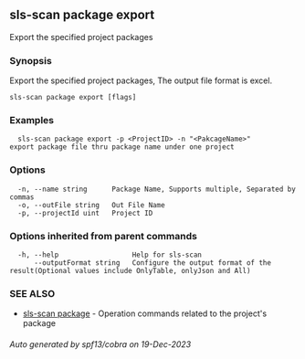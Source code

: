 ## sls-scan package export

Export the specified project packages

### Synopsis

Export the specified project packages, The output file format is excel.

```
sls-scan package export [flags]
```

### Examples

```
  sls-scan package export -p <ProjectID> -n "<PakcageName>"       export package file thru package name under one project
```

### Options

```
  -n, --name string      Package Name, Supports multiple, Separated by commas
  -o, --outFile string   Out File Name
  -p, --projectId uint   Project ID
```

### Options inherited from parent commands

```
  -h, --help                  Help for sls-scan
      --outputFormat string   Configure the output format of the result(Optional values include OnlyTable, onlyJson and All)
```

### SEE ALSO

* [sls-scan package](sls-scan_package.md)	 - Operation commands related to the project's package

###### Auto generated by spf13/cobra on 19-Dec-2023
